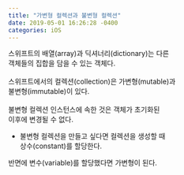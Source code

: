 ```yaml
---
title: "가변형 컬렉션과 불변형 컬렉션"
date: 2019-05-01 16:26:28 -0400
categories: iOS
---
```

스위프트의 배열(array)과 딕셔너리(dictionary)는 다른<br>
객체들의 집합을 담을 수 있는 객체다.
<br>
<br>
스위프트에서의 컬렉션(collection)은 가변형(mutable)과<br>
불변형(immutable)이 있다.
<br>
<br>
불변형 컬렉션 인스턴스에 속한 것은 객체가 초기화된<br>
이후에 변경될 수 없다.
- 불변형 컬렉션을 만들고 싶다면 컬렉션을 생성할 때<br>
  상수(constant)를 할당한다.
  
반면에 변수(variable)를 할당했다면 가변형이 된다.
